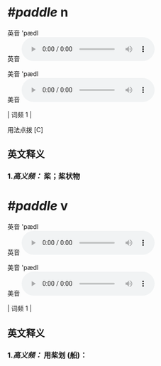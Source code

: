 # ***\#paddle*** n
英音 'pædl  
英音
<audio src="./media/paddle-B.aac" controls="controls"></audio>

美音 'pædl  
美音
<audio src="./media/paddle.aac" controls="controls"></audio>



| 词频 1 |  

用法点拨  [C]

英文释义
---
### 1.*高义频：* **桨；桨状物**  


# ***\#paddle*** v
英音 'pædl  
英音
<audio src="./media/paddle-B.aac" controls="controls"></audio>

美音 'pædl  
美音
<audio src="./media/paddle.aac" controls="controls"></audio>



| 词频 1 |  

英文释义
---
### 1.*高义频：* **用桨划 (船)：**  


